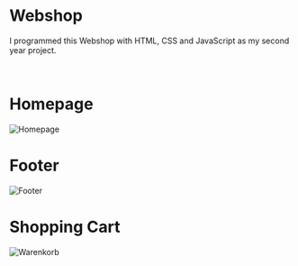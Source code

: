 # Webshop
<p>I programmed this Webshop with HTML, CSS and JavaScript as my second year project.</p></br>

# Homepage

![Homepage](https://user-images.githubusercontent.com/83508762/189669188-3b202e40-3395-464e-b8d7-9d2fb5bc97b9.jpg)

# Footer

![Footer](https://user-images.githubusercontent.com/83508762/189669975-1e9f2a58-b456-492f-9aa1-4b047951154f.jpg)


# Shopping Cart
![Warenkorb](https://user-images.githubusercontent.com/83508762/189671125-de8c52ef-4851-4e80-ac16-5927e58e5785.jpg)

